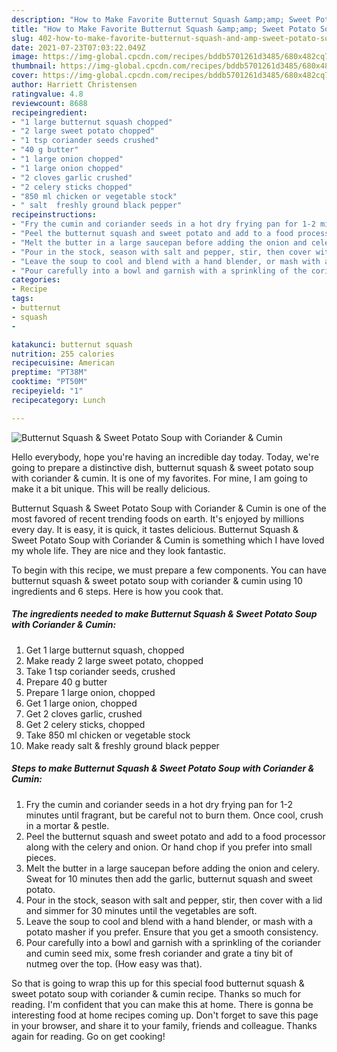 ```yaml
---
description: "How to Make Favorite Butternut Squash &amp;amp; Sweet Potato Soup with Coriander &amp;amp; Cumin"
title: "How to Make Favorite Butternut Squash &amp;amp; Sweet Potato Soup with Coriander &amp;amp; Cumin"
slug: 402-how-to-make-favorite-butternut-squash-and-amp-sweet-potato-soup-with-coriander-and-amp-cumin
date: 2021-07-23T07:03:22.049Z
image: https://img-global.cpcdn.com/recipes/bddb5701261d3485/680x482cq70/butternut-squash-sweet-potato-soup-with-coriander-cumin-recipe-main-photo.jpg
thumbnail: https://img-global.cpcdn.com/recipes/bddb5701261d3485/680x482cq70/butternut-squash-sweet-potato-soup-with-coriander-cumin-recipe-main-photo.jpg
cover: https://img-global.cpcdn.com/recipes/bddb5701261d3485/680x482cq70/butternut-squash-sweet-potato-soup-with-coriander-cumin-recipe-main-photo.jpg
author: Harriett Christensen
ratingvalue: 4.8
reviewcount: 8688
recipeingredient:
- "1 large butternut squash chopped"
- "2 large sweet potato chopped"
- "1 tsp coriander seeds crushed"
- "40 g butter"
- "1 large onion chopped"
- "1 large onion chopped"
- "2 cloves garlic crushed"
- "2 celery sticks chopped"
- "850 ml chicken or vegetable stock"
- " salt  freshly ground black pepper"
recipeinstructions:
- "Fry the cumin and coriander seeds in a hot dry frying pan for 1-2 minutes until fragrant, but be careful not to burn them. Once cool, crush in a mortar &amp; pestle."
- "Peel the butternut squash and sweet potato and add to a food processor along with the celery and onion. Or hand chop if you prefer into small pieces."
- "Melt the butter in a large saucepan before adding the onion and celery. Sweat for 10 minutes then add the garlic, butternut squash and sweet potato."
- "Pour in the stock, season with salt and pepper, stir, then cover with a lid and simmer for 30 minutes until the vegetables are soft."
- "Leave the soup to cool and blend with a hand blender, or mash with a potato masher if you prefer. Ensure that you get a smooth consistency."
- "Pour carefully into a bowl and garnish with a sprinkling of the coriander and cumin seed mix, some fresh coriander and grate a tiny bit of nutmeg over the top. (How easy was that)."
categories:
- Recipe
tags:
- butternut
- squash
- 

katakunci: butternut squash  
nutrition: 255 calories
recipecuisine: American
preptime: "PT38M"
cooktime: "PT50M"
recipeyield: "1"
recipecategory: Lunch

---
```



![Butternut Squash &amp; Sweet Potato Soup with Coriander &amp; Cumin](https://img-global.cpcdn.com/recipes/bddb5701261d3485/680x482cq70/butternut-squash-sweet-potato-soup-with-coriander-cumin-recipe-main-photo.jpg)

Hello everybody, hope you're having an incredible day today. Today, we're going to prepare a distinctive dish, butternut squash &amp; sweet potato soup with coriander &amp; cumin. It is one of my favorites. For mine, I am going to make it a bit unique. This will be really delicious.



Butternut Squash &amp; Sweet Potato Soup with Coriander &amp; Cumin is one of the most favored of recent trending foods on earth. It's enjoyed by millions every day. It is easy, it is quick, it tastes delicious. Butternut Squash &amp; Sweet Potato Soup with Coriander &amp; Cumin is something which I have loved my whole life. They are nice and they look fantastic.


To begin with this recipe, we must prepare a few components. You can have butternut squash &amp; sweet potato soup with coriander &amp; cumin using 10 ingredients and 6 steps. Here is how you cook that.

<!--inarticleads1-->

##### The ingredients needed to make Butternut Squash &amp; Sweet Potato Soup with Coriander &amp; Cumin:

1. Get 1 large butternut squash, chopped
1. Make ready 2 large sweet potato, chopped
1. Take 1 tsp coriander seeds, crushed
1. Prepare 40 g butter
1. Prepare 1 large onion, chopped
1. Get 1 large onion, chopped
1. Get 2 cloves garlic, crushed
1. Get 2 celery sticks, chopped
1. Take 850 ml chicken or vegetable stock
1. Make ready  salt &amp; freshly ground black pepper




<!--inarticleads2-->

##### Steps to make Butternut Squash &amp; Sweet Potato Soup with Coriander &amp; Cumin:

1. Fry the cumin and coriander seeds in a hot dry frying pan for 1-2 minutes until fragrant, but be careful not to burn them. Once cool, crush in a mortar &amp; pestle.
1. Peel the butternut squash and sweet potato and add to a food processor along with the celery and onion. Or hand chop if you prefer into small pieces.
1. Melt the butter in a large saucepan before adding the onion and celery. Sweat for 10 minutes then add the garlic, butternut squash and sweet potato.
1. Pour in the stock, season with salt and pepper, stir, then cover with a lid and simmer for 30 minutes until the vegetables are soft.
1. Leave the soup to cool and blend with a hand blender, or mash with a potato masher if you prefer. Ensure that you get a smooth consistency.
1. Pour carefully into a bowl and garnish with a sprinkling of the coriander and cumin seed mix, some fresh coriander and grate a tiny bit of nutmeg over the top. (How easy was that).




So that is going to wrap this up for this special food butternut squash &amp; sweet potato soup with coriander &amp; cumin recipe. Thanks so much for reading. I'm confident that you can make this at home. There is gonna be interesting food at home recipes coming up. Don't forget to save this page in your browser, and share it to your family, friends and colleague. Thanks again for reading. Go on get cooking!
